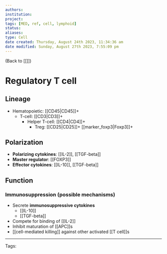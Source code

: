 ```yaml
---
authors: 
institution: 
project: 
tags: [MED, ref, cell, lymphoid]
status: 
aliases: 
type: Cell
date created: Thursday, August 24th 2023, 11:34:36 am
date modified: Sunday, August 27th 2023, 7:55:09 pm
---
```


(Back to [[]])

# Regulatory T cell

## Lineage
- Hematopoietic: [[CD45|CD45]]+
	- T-cell: [[CD3|CD3]]+
		- Helper T-cell: [[CD4|CD4]]+
			- Treg: [[CD25|CD25]]+ [[marker_foxp3|Foxp3]]+
## Polarization
- **Polarizing cytokines**:  [[IL-2]], [[TGF-beta]]
- **Master regulator**: [[FOXP3]]
- **Effector cytokines**: [[IL-10]], [[TGF-beta]]
## Function
### Immunosuppression (possible mechanisms)
- Secrete **immunosuppressive cytokines**
	- [[IL-10]]
	- [[TGF-beta]]
- Compete for binding of [[IL-2]]
- Inhibit maturation of [[APC]]s
- [[cell-mediated killing]] against other activated [[T cell]]s

---
Tags:



